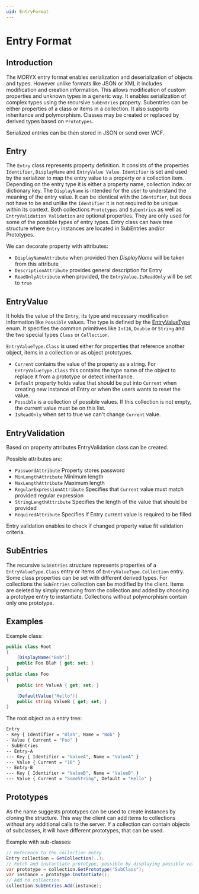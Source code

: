 ```yaml
---
uid: EntryFormat
---
```

# Entry Format

## Introduction

The MORYX entry format enables serialization and deserialization of objects and types. However unlike formats like JSON or XML it includes modification and creation information. This allows modification of custom properties and unknown types in a generic way. It enables serialization of complex types using the recursive `SubEntries` property. Subentries can be either properties of a class or items in a collection. It also supports inheritance and polymorphism. Classes may be created or replaced by derived types based on `Prototypes`.

Serialized entries can be then stored in JSON or send over WCF.

## Entry

The `Entry` class represents property definition. It consists of the properties `Identifier`, `DisplayName` and `EntryValue Value`. `Identifier` is set and used by the serializer to map the entry value to a property or a collection item. Depending on the entry type it is either a property name, collection index or dictionary key. The `DisplayName` is intended for the user to understand the meaning of the entry value. It can be identical with the `Identifier`, but does not have to be and unlike the `Identifier` it is not required to be unique within its context. Both collections `Prototypes` and `Subentries` as well as `EntryValidation Validation` are optional properties. They are only used for some of the possible types of entry types. Entry class can have tree structure where `Entry` instances are located in SubEntries and/or Prototypes.

We can decorate property with attributes:

- `DisplayNameAttribute` when provided then _DisplayName_ will be taken from this attribute
- `DescriptionAttribute` provides general description for Entry
- `ReadOnlyAttribute` when provided, the `EntryValue.IsReadOnly` will be set to `true`

## EntryValue

It holds the value of the `Entry`, its type and necessary modification information like `Possible` values. The type is defined by the [EntryValueType](xref:Moryx.Serialization.EntryValueType) enum. It specifies the common primitives like `Int16`, `Double` or `String` and the two special types `Class` or `Collection`.

`EntryValueType.Class` is used either for properties that reference another object, items in a collection or as object prototypes. 

- `Current` contains the value of the property as a string. For `EntryValueType.Class` this contains the type name of the object to replace it from a prototype or detect inheritance.
- `Default` property holds value that should be put into `Current` when creating new instance of Entry or when the users wants to reset the value.
- `Possible` is a collection of possible values. If this collection is not empty, the current value must be on this list.
- `IsReadOnly` when set to true we can't change `Current` value.

## EntryValidation

Based on property attributes EntryValidation class can be created.

Possible attributes are:

- `PasswordAttribute` Property stores password
- `MinLengthAttribute` Minimum length
- `MaxLengthAttribute` Maximum length
- `RegularExpressionAttribute` Specifies that `Current` value must match provided regular expression 
- `StringLengthAttribute` Specifies the length of the value that should be provided 
- `RequiredAttribute` Specifies if Entry current value is required to be filled

Entry validation enables to check if changed property value fit validation criteria.

## SubEntries

The recursive `SubEntries` structure represents properties of a `EntryValueType.Class` entry or items of `EntryValueType.Collection` entry. Some class properties can be set with different derived types. For collections the `SubEntries` collection can be modified by the client. Items are deleted by simply removing from the collection and added by choosing a prototype entry to instantiate. Collections without polymorphism contain only one prototype.

## Examples

Example class:

````cs
public class Root
{
    [DisplayName("Bob")]
    public Foo Blah { get; set; }
}
public class Foo
{
    public int ValueA { get; set; }

    [DefaultValue("Hello")]
    public string ValueB { get; set; }
}
````

The root object as a entry tree:

````sh
Entry
- Key { Identifier = "Blah", Name = "Bob" }
- Value { Current = "Foo" }
- SubEntries
-- Entry-A
--- Key { Identifier = "ValueA", Name = "ValueA" }
--- Value { Current = "10" }
-- Entry-B
--- Key { Identifier = "ValueB", Name = "ValueB" }
--- Value { Current = "SomeString", Default = "Hello" }
````

## Prototypes

As the name suggests prototypes can be used to create instances by cloning the structure. This way the client can add items to collections without any additional calls to the server. If a collection can contain objects of subclasses, it will have different prototypes, that can be used.

Example with sub-classes:

````cs
// Reference to the collection entry
Entry collection = GetCollection(..);
// Fetch and instantiate prototype, possible by displaying possible values as drop-down box
var prototype = collection.GetPrototype("SubClass");
var instance = prototype.Instantiate();
// Add to collection
collection.SubEntries.Add(instance);
````
